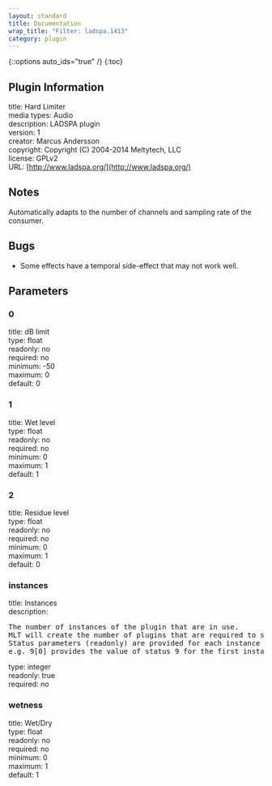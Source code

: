 ```yaml
---
layout: standard
title: Documentation
wrap_title: "Filter: ladspa.1413"
category: plugin
---
```

{::options auto_ids="true" /}
{:toc}

## Plugin Information

title: Hard Limiter  
media types:
Audio  
description: LADSPA plugin  
version: 1  
creator: Marcus Andersson  
copyright: Copyright (C) 2004-2014 Meltytech, LLC  
license: GPLv2  
URL: [http://www.ladspa.org/](http://www.ladspa.org/)  

## Notes

Automatically adapts to the number of channels and sampling rate of the consumer.
## Bugs

* Some effects have a temporal side-effect that may not work well.

## Parameters

### 0

title: dB limit    
type: float  
readonly: no  
required: no  
minimum: -50  
maximum: 0  
default: 0  

### 1

title: Wet level    
type: float  
readonly: no  
required: no  
minimum: 0  
maximum: 1  
default: 1  

### 2

title: Residue level    
type: float  
readonly: no  
required: no  
minimum: 0  
maximum: 1  
default: 0  

### instances

title: Instances    
description:
<pre>
The number of instances of the plugin that are in use.
MLT will create the number of plugins that are required to support the number of audio channels.
Status parameters (readonly) are provided for each instance and are accessed by specifying the instance number after the identifier (starting at zero).
e.g. 9[0] provides the value of status 9 for the first instance.
</pre>
type: integer  
readonly: true  
required: no  

### wetness

title: Wet/Dry    
type: float  
readonly: no  
required: no  
minimum: 0  
maximum: 1  
default: 1  

